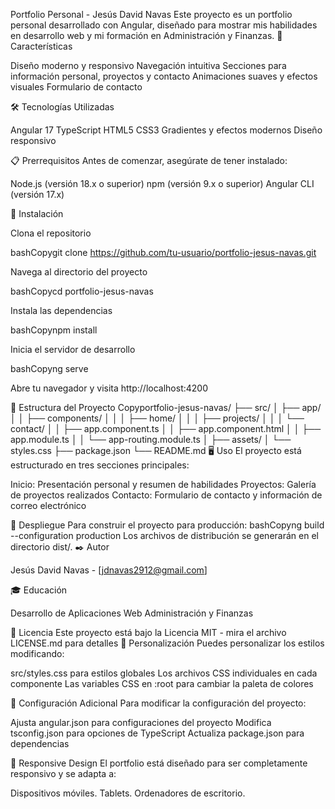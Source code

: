Portfolio Personal - Jesús David Navas
Este proyecto es un portfolio personal desarrollado con Angular, diseñado para mostrar mis habilidades en desarrollo web y mi formación en Administración y Finanzas.
🚀 Características

Diseño moderno y responsivo
Navegación intuitiva
Secciones para información personal, proyectos y contacto
Animaciones suaves y efectos visuales
Formulario de contacto

🛠️ Tecnologías Utilizadas

Angular 17
TypeScript
HTML5
CSS3
Gradientes y efectos modernos
Diseño responsivo

📋 Prerrequisitos
Antes de comenzar, asegúrate de tener instalado:

Node.js (versión 18.x o superior)
npm (versión 9.x o superior)
Angular CLI (versión 17.x)

🔧 Instalación

Clona el repositorio

bashCopygit clone https://github.com/tu-usuario/portfolio-jesus-navas.git

Navega al directorio del proyecto

bashCopycd portfolio-jesus-navas

Instala las dependencias

bashCopynpm install

Inicia el servidor de desarrollo

bashCopyng serve

Abre tu navegador y visita http://localhost:4200

📁 Estructura del Proyecto
Copyportfolio-jesus-navas/
├── src/
│   ├── app/
│   │   ├── components/
│   │   │   ├── home/
│   │   │   ├── projects/
│   │   │   └── contact/
│   │   ├── app.component.ts
│   │   ├── app.component.html
│   │   ├── app.module.ts
│   │   └── app-routing.module.ts
│   ├── assets/
│   └── styles.css
├── package.json
└── README.md
🖥️ Uso
El proyecto está estructurado en tres secciones principales:

Inicio: Presentación personal y resumen de habilidades
Proyectos: Galería de proyectos realizados
Contacto: Formulario de contacto y información de correo electrónico

🚀 Despliegue
Para construir el proyecto para producción:
bashCopyng build --configuration production
Los archivos de distribución se generarán en el directorio dist/.
✒️ Autor

Jesús David Navas - [jdnavas2912@gmail.com]

🎓 Educación

Desarrollo de Aplicaciones Web
Administración y Finanzas

📄 Licencia
Este proyecto está bajo la Licencia MIT - mira el archivo LICENSE.md para detalles
🎨 Personalización
Puedes personalizar los estilos modificando:

src/styles.css para estilos globales
Los archivos CSS individuales en cada componente
Las variables CSS en :root para cambiar la paleta de colores

🔧 Configuración Adicional
Para modificar la configuración del proyecto:

Ajusta angular.json para configuraciones del proyecto
Modifica tsconfig.json para opciones de TypeScript
Actualiza package.json para dependencias

📱 Responsive Design
El portfolio está diseñado para ser completamente responsivo y se adapta a:

Dispositivos móviles.
Tablets.
Ordenadores de escritorio.
